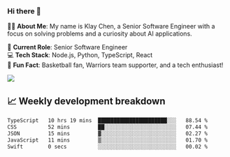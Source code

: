 ### Hi there 👋

👨‍💻 **About Me**: My name is Klay Chen, a Senior Software Engineer with a focus on solving problems and a curiosity about AI applications.

💼 **Current Role**: Senior Software Engineer  
💻 **Tech Stack**: Node.js, Python, TypeScript, React  
🏀 **Fun Fact**: Basketball fan, Warriors team supporter, and a tech enthusiast!

<img align="center" src="https://github-readme-stats.vercel.app/api?username=nameczz&show_icons=true&hide_title=true&theme=dracula" />

## 📈 Weekly development breakdown

<!--START_SECTION:waka-->

```txt
TypeScript   10 hrs 19 mins  ██████████████████████░░░   88.54 %
CSS          52 mins         ██░░░░░░░░░░░░░░░░░░░░░░░   07.44 %
JSON         15 mins         ▓░░░░░░░░░░░░░░░░░░░░░░░░   02.27 %
JavaScript   11 mins         ▒░░░░░░░░░░░░░░░░░░░░░░░░   01.70 %
Swift        0 secs          ░░░░░░░░░░░░░░░░░░░░░░░░░   00.02 %
```

<!--END_SECTION:waka-->
